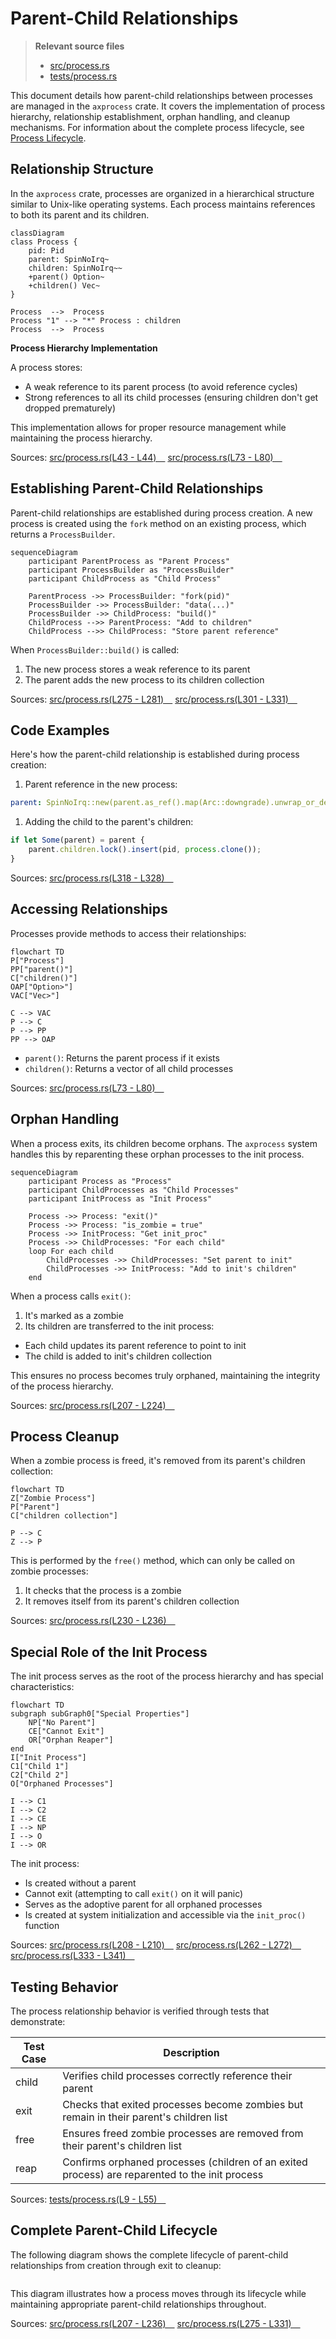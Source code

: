 # Parent-Child Relationships

> **Relevant source files**
> * [src/process.rs](https://github.com/Starry-OS/axprocess/blob/57d44806/src/process.rs)
> * [tests/process.rs](https://github.com/Starry-OS/axprocess/blob/57d44806/tests/process.rs)

This document details how parent-child relationships between processes are managed in the `axprocess` crate. It covers the implementation of process hierarchy, relationship establishment, orphan handling, and cleanup mechanisms. For information about the complete process lifecycle, see [Process Lifecycle](/Starry-OS/axprocess/2.2-process-lifecycle).

## Relationship Structure

In the `axprocess` crate, processes are organized in a hierarchical structure similar to Unix-like operating systems. Each process maintains references to both its parent and its children.

```mermaid
classDiagram
class Process {
    pid: Pid
    parent: SpinNoIrq~
    children: SpinNoIrq~~
    +parent() Option~
    +children() Vec~
}

Process  -->  Process
Process "1" --> "*" Process : children
Process  -->  Process
```

**Process Hierarchy Implementation**

A process stores:

* A weak reference to its parent process (to avoid reference cycles)
* Strong references to all its child processes (ensuring children don't get dropped prematurely)

This implementation allows for proper resource management while maintaining the process hierarchy.

Sources: [src/process.rs(L43 - L44)&emsp;](https://github.com/Starry-OS/axprocess/blob/57d44806/src/process.rs#L43-L44) [src/process.rs(L73 - L80)&emsp;](https://github.com/Starry-OS/axprocess/blob/57d44806/src/process.rs#L73-L80)

## Establishing Parent-Child Relationships

Parent-child relationships are established during process creation. A new process is created using the `fork` method on an existing process, which returns a `ProcessBuilder`.

```mermaid
sequenceDiagram
    participant ParentProcess as "Parent Process"
    participant ProcessBuilder as "ProcessBuilder"
    participant ChildProcess as "Child Process"

    ParentProcess ->> ProcessBuilder: "fork(pid)"
    ProcessBuilder ->> ProcessBuilder: "data(...)"
    ProcessBuilder ->> ChildProcess: "build()"
    ChildProcess -->> ParentProcess: "Add to children"
    ChildProcess -->> ChildProcess: "Store parent reference"
```

When `ProcessBuilder::build()` is called:

1. The new process stores a weak reference to its parent
2. The parent adds the new process to its children collection

Sources: [src/process.rs(L275 - L281)&emsp;](https://github.com/Starry-OS/axprocess/blob/57d44806/src/process.rs#L275-L281) [src/process.rs(L301 - L331)&emsp;](https://github.com/Starry-OS/axprocess/blob/57d44806/src/process.rs#L301-L331)

## Code Examples

Here's how the parent-child relationship is established during process creation:

1. Parent reference in the new process:

```yaml
parent: SpinNoIrq::new(parent.as_ref().map(Arc::downgrade).unwrap_or_default())
```

1. Adding the child to the parent's children:

```javascript
if let Some(parent) = parent {
    parent.children.lock().insert(pid, process.clone());
}
```

Sources: [src/process.rs(L318 - L328)&emsp;](https://github.com/Starry-OS/axprocess/blob/57d44806/src/process.rs#L318-L328)

## Accessing Relationships

Processes provide methods to access their relationships:

```mermaid
flowchart TD
P["Process"]
PP["parent()"]
C["children()"]
OAP["Option>"]
VAC["Vec>"]

C --> VAC
P --> C
P --> PP
PP --> OAP
```

* `parent()`: Returns the parent process if it exists
* `children()`: Returns a vector of all child processes

Sources: [src/process.rs(L73 - L80)&emsp;](https://github.com/Starry-OS/axprocess/blob/57d44806/src/process.rs#L73-L80)

## Orphan Handling

When a process exits, its children become orphans. The `axprocess` system handles this by reparenting these orphan processes to the init process.

```mermaid
sequenceDiagram
    participant Process as "Process"
    participant ChildProcesses as "Child Processes"
    participant InitProcess as "Init Process"

    Process ->> Process: "exit()"
    Process ->> Process: "is_zombie = true"
    Process ->> InitProcess: "Get init_proc"
    Process ->> ChildProcesses: "For each child"
    loop For each child
        ChildProcesses ->> ChildProcesses: "Set parent to init"
        ChildProcesses ->> InitProcess: "Add to init's children"
    end
```

When a process calls `exit()`:

1. It's marked as a zombie
2. Its children are transferred to the init process:
* Each child updates its parent reference to point to init
* The child is added to init's children collection

This ensures no process becomes truly orphaned, maintaining the integrity of the process hierarchy.

Sources: [src/process.rs(L207 - L224)&emsp;](https://github.com/Starry-OS/axprocess/blob/57d44806/src/process.rs#L207-L224)

## Process Cleanup

When a zombie process is freed, it's removed from its parent's children collection:

```mermaid
flowchart TD
Z["Zombie Process"]
P["Parent"]
C["children collection"]

P --> C
Z --> P
```

This is performed by the `free()` method, which can only be called on zombie processes:

1. It checks that the process is a zombie
2. It removes itself from its parent's children collection

Sources: [src/process.rs(L230 - L236)&emsp;](https://github.com/Starry-OS/axprocess/blob/57d44806/src/process.rs#L230-L236)

## Special Role of the Init Process

The init process serves as the root of the process hierarchy and has special characteristics:

```mermaid
flowchart TD
subgraph subGraph0["Special Properties"]
    NP["No Parent"]
    CE["Cannot Exit"]
    OR["Orphan Reaper"]
end
I["Init Process"]
C1["Child 1"]
C2["Child 2"]
O["Orphaned Processes"]

I --> C1
I --> C2
I --> CE
I --> NP
I --> O
I --> OR
```

The init process:

* Is created without a parent
* Cannot exit (attempting to call `exit()` on it will panic)
* Serves as the adoptive parent for all orphaned processes
* Is created at system initialization and accessible via the `init_proc()` function

Sources: [src/process.rs(L208 - L210)&emsp;](https://github.com/Starry-OS/axprocess/blob/57d44806/src/process.rs#L208-L210) [src/process.rs(L262 - L272)&emsp;](https://github.com/Starry-OS/axprocess/blob/57d44806/src/process.rs#L262-L272) [src/process.rs(L333 - L341)&emsp;](https://github.com/Starry-OS/axprocess/blob/57d44806/src/process.rs#L333-L341)

## Testing Behavior

The process relationship behavior is verified through tests that demonstrate:

|Test Case|Description|
| --- | --- |
|child|Verifies child processes correctly reference their parent|
|exit|Checks that exited processes become zombies but remain in their parent's children list|
|free|Ensures freed zombie processes are removed from their parent's children list|
|reap|Confirms orphaned processes (children of an exited process) are reparented to the init process|

Sources: [tests/process.rs(L9 - L55)&emsp;](https://github.com/Starry-OS/axprocess/blob/57d44806/tests/process.rs#L9-L55)

## Complete Parent-Child Lifecycle

The following diagram shows the complete lifecycle of parent-child relationships from creation through exit to cleanup:

```

```

This diagram illustrates how a process moves through its lifecycle while maintaining appropriate parent-child relationships throughout.

Sources: [src/process.rs(L207 - L236)&emsp;](https://github.com/Starry-OS/axprocess/blob/57d44806/src/process.rs#L207-L236) [src/process.rs(L275 - L331)&emsp;](https://github.com/Starry-OS/axprocess/blob/57d44806/src/process.rs#L275-L331)